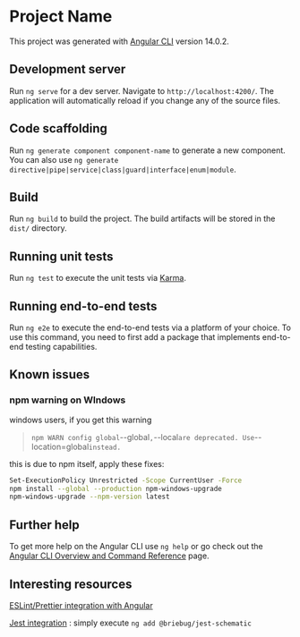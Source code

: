 # Project Name

This project was generated with [Angular CLI](https://github.com/angular/angular-cli) version 14.0.2.

## Development server

Run `ng serve` for a dev server. Navigate to `http://localhost:4200/`. The application will automatically reload if you change any of the source files.

## Code scaffolding

Run `ng generate component component-name` to generate a new component. You can also use `ng generate directive|pipe|service|class|guard|interface|enum|module`.

## Build

Run `ng build` to build the project. The build artifacts will be stored in the `dist/` directory.

## Running unit tests

Run `ng test` to execute the unit tests via [Karma](https://karma-runner.github.io).

## Running end-to-end tests

Run `ng e2e` to execute the end-to-end tests via a platform of your choice. To use this command, you need to first add a package that implements end-to-end testing capabilities.

## Known issues

### npm warning on WIndows

windows users, if you get this warning

> `npm WARN config global`--global`,`--local`are deprecated. Use`--location=global`instead.`

this is due to npm itself, apply these fixes:

```sh
Set-ExecutionPolicy Unrestricted -Scope CurrentUser -Force
npm install --global --production npm-windows-upgrade
npm-windows-upgrade --npm-version latest
```

## Further help

To get more help on the Angular CLI use `ng help` or go check out the [Angular CLI Overview and Command Reference](https://angular.io/cli) page.

## Interesting resources

[ESLint/Prettier integration with Angular](https://dev.to/eneajaho/configure-prettier-and-eslint-with-angular-526c)

[Jest integration](https://timdeschryver.dev/blog/integrate-jest-into-an-angular-application-and-library) : simply execute `ng add @briebug/jest-schematic`
